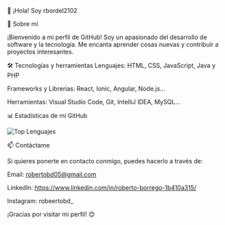 👋 ¡Hola! Soy rbordel2102

🚀 Sobre mí

¡Bienvenido a mi perfil de GitHub! Soy un apasionado del desarrollo de software y la tecnología. Me encanta aprender cosas nuevas y contribuir a proyectos interesantes.


🛠️ Tecnologías y herramientas
Lenguajes: HTML, CSS, JavaScript, Java y PHP

Frameworks y Librerías: React, Ionic, Angular, Node.js...

Herramientas: Visual Studio Code, Git, IntelliJ IDEA, MySQL...


📊 Estadísticas de  mi GitHub

![Top Lenguajes](https://github-readme-stats.vercel.app/api/top-langs/?username=rbordel2102&layout=compact&theme=radical)


📫 Contáctame

Si quieres ponerte en contacto conmigo, puedes hacerlo a través de:

Email: robertobd05@gmail.com

LinkedIn: https://www.linkedin.com/in/roberto-borrego-1b410a315/

Instagram: robeertobd_

¡Gracias por visitar mi perfil! 😊
